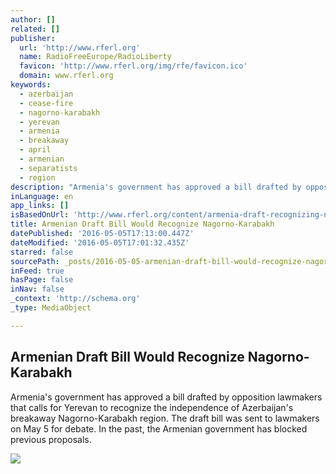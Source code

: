```yaml
---
author: []
related: []
publisher:
  url: 'http://www.rferl.org'
  name: RadioFreeEurope/RadioLiberty
  favicon: 'http://www.rferl.org/img/rfe/favicon.ico'
  domain: www.rferl.org
keywords:
  - azerbaijan
  - cease-fire
  - nagorno-karabakh
  - yerevan
  - armenia
  - breakaway
  - april
  - armenian
  - separatists
  - region
description: "Armenia's government has approved a bill drafted by opposition lawmakers that calls for Yerevan to recognize the independence of Azerbaijan's breakaway Nagorno-Karabakh region. The draft bill was sent to lawmakers on May 5 for debate. In the past, the Armenian government has blocked previous proposals."
inLanguage: en
app_links: []
isBasedOnUrl: 'http://www.rferl.org/content/armenia-draft-recognizing-nagorno-karabakh/27717385.html'
title: Armenian Draft Bill Would Recognize Nagorno-Karabakh
datePublished: '2016-05-05T17:13:00.447Z'
dateModified: '2016-05-05T17:01:32.435Z'
starred: false
sourcePath: _posts/2016-05-05-armenian-draft-bill-would-recognize-nagorno-karabakh.md
inFeed: true
hasPage: false
inNav: false
_context: 'http://schema.org'
_type: MediaObject

---
```

<article style=""><h1>Armenian Draft Bill Would Recognize Nagorno-Karabakh</h1><p>Armenia's government has approved a bill drafted by opposition lawmakers that calls for Yerevan to recognize the independence of Azerbaijan's breakaway Nagorno-Karabakh region. The draft bill was sent to lawmakers on May 5 for debate. In the past, the Armenian government has blocked previous proposals.</p><img src="http://gdb.rferl.org/174B9850-D7D1-433D-A6DF-90438377CFBC_cx0_cy1_cw0_mw1024_mh1024_s.jpg" /></article>